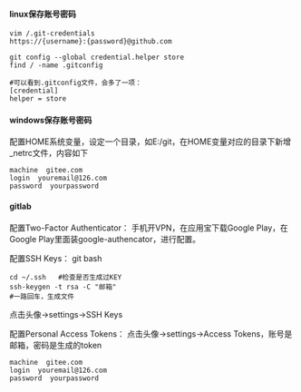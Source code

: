#### **linux保存账号密码**
```
vim /.git-credentials
https://{username}:{password}@github.com

git config --global credential.helper store
find / -name .gitconfig

#可以看到.gitconfig文件，会多了一项：
[credential]
helper = store
```

#### **windows保存账号密码**
配置HOME系统变量，设定一个目录，如E:/git，在HOME变量对应的目录下新增\_netrc文件，内容如下
```
machine  gitee.com
login  youremail@126.com
password  yourpassword
```

#### **gitlab**
配置Two-Factor Authenticator：
手机开VPN，在应用宝下载Google Play，在Google Play里面装google-authencator，进行配置。

配置SSH Keys：
git bash
```
cd ~/.ssh   #检查是否生成过KEY
ssh-keygen -t rsa -C "邮箱"
#一路回车，生成文件
```
点击头像->settings->SSH Keys

配置Personal Access Tokens：
点击头像->settings->Access Tokens，账号是邮箱，密码是生成的token
```
machine  gitee.com
login  youremail@126.com
password  yourpassword
```
